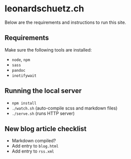 # leonardschuetz.ch

Below are the requirements and instructions to run this site.

## Requirements

Make sure the following tools are installed:

- `node`, `npm`
- `sass`
- `pandoc`
- `inotifywait`

## Running the local server

- `npm install`
- `./watch.sh` (auto-compile scss and markdown files)
- `./serve.sh` (runs HTTP server)

## New blog article checklist

- Markdown compiled?
- Add entry to `blog.html`
- Add entry to `rss.xml`
